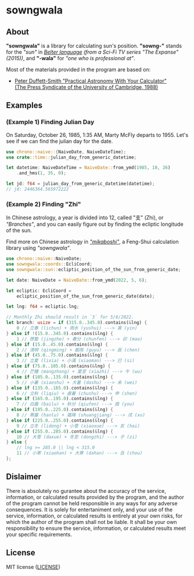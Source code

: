 # sowngwala

## About

__"sowngwala"__ is a library for calculating sun's position.
__"sowng-"__ stands for the _"sun"_ in
_[Belter language](https://expanse.fandom.com/wiki/Belter_Creole)_
_(from a Sci-Fi TV series "The Expanse" (2015))_,
and __"-wala"__ for _"one who is professional at"_.

Most of the materials provided in the program are based on:

- [Peter Duffett-Smith "Practical Astronomy With Your Calculator"  
(The Press Syndicate of the University of Cambridge, 1988)](https://books.google.co.jp/books?id=DwJfCtzaVvYC&hl=ja&source=gbs_book_similarbooks)

## Examples

### (Example 1) Finding Julian Day

On Saturday, October 26, 1985, 1:35 AM,
Marty McFly departs to 1955.
Let's see if we can find the julian day for the date.

```rust
use chrono::naive::{NaiveDate, NaiveDateTime};
use crate::time::julian_day_from_generic_datetime;

let datetime: NaiveDateTime = NaiveDate::from_ymd(1985, 10, 26)
    .and_hms(1, 35, 0);

let jd: f64 = julian_day_from_generic_datetime(datetime);
// jd: 2446364.565972222
```

### (Example 2) Finding "Zhi"

In Chinese astrology, a year is divided into 12, called "支" (Zhi), or _"Branches"_,
and you can easily figure out by finding the ecliptic longitude of the sun.

Find more on Chinese astrology in
_["mikaboshi"](https://github.com/minagawah/mikaboshi)_,
a Feng-Shui calculation library using _"sowngwala"_.

```rust
use chrono::naive::NaiveDate;
use sowngwala::coords::EcliCoord;
use sowngwala::sun::ecliptic_position_of_the_sun_from_generic_date;

let date: NaiveDate = NaiveDate::from_ymd(2022, 5, 6);

let ecliptic: EcliCoord =
    ecliptic_position_of_the_sun_from_generic_date(date);

let lng: f64 = ecliptic.lng;

// Monthly Zhi should result in `3` for 5/6/2022.
let branch: usize = if (315.0..345.0).contains(&lng) {
    0 // 立春 (lichun) + 雨水 (yushui) ---> 寅 (yin)
} else if !(15.0..345.0).contains(&lng) {
    1 // 啓蟄 (jingzhe) + 春分 (chunfen) ---> 卯 (mao)
} else if (15.0..45.0).contains(&lng) {
    2 // 清明 (qingming) + 穀雨 (guyu) ---> 辰 (chen)
} else if (45.0..75.0).contains(&lng) {
    3 // 立夏 (lixia) + 小滿 (xiaoman) ---> 巳 (si)
} else if (75.0..105.0).contains(&lng) {
    4 // 芒種 (mangzhong) + 夏至 (xiazhi) ---> 午 (wu)
} else if (105.0..135.0).contains(&lng) {
    5 // 小暑 (xiaoshu) + 大暑 (dashu) ---> 未 (wei)
} else if (135.0..165.0).contains(&lng) {
    6 // 立秋 (liqiu) + 處暑 (chushu) ---> 申 (shen)
} else if (165.0..195.0).contains(&lng) {
    7 // 白露 (bailu) + 秋分 (qiufen) ---> 酉 (you)
} else if (195.0..225.0).contains(&lng) {
    8 // 寒露 (hanlu) + 霜降 (shuangjiang) ---> 戌 (xu)
} else if (225.0..255.0).contains(&lng) {
    9 // 立冬 (lidong) + 小雪 (xiaoxue) ---> 亥 (hai)
} else if (255.0..285.0).contains(&lng) {
    10 // 大雪 (daxue) + 冬至 (dongzhi) ---> 子 (zi)
} else {
    // lng >= 285.0 || lng < 315.0
    11 // 小寒 (xiaohan) + 大寒 (dahan) ---> 丑 (chou)
};
```

## Dislaimer

There is absolutely no gurantee about the accuracy of the service,
information, or calculated results provided by the program,
and the author of the program cannot be held responsible
in any ways for any adverse consequences.
It is solely for entertaniment only, and your use of the service,
information, or calculated results is entirely at your own risks,
for which the author of the program shall not be liable.
It shall be your own responsibility to ensure the service,
information, or calculated results meet your specific requirements.

## License

MIT license ([LICENSE](LICENSE))
